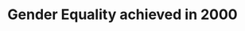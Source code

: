 ---
name: graduate-equality
title: Gender Equality achieved in 2000
external-url: /articles/graduate-equality.html
image: graduates-equality.jpg
summary: "This one is amazing - proportion of doctors graduating from med school in South Africa is 67% - gender equality achieved in 2000."
--- 